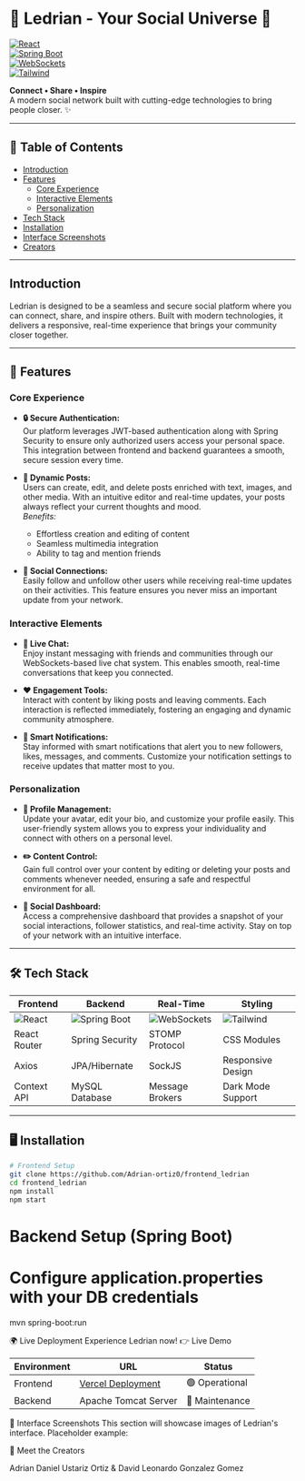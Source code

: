 # 🌟 Ledrian - Your Social Universe 🌟

[![React](https://img.shields.io/badge/React-18.2.0-blue?logo=react)](https://reactjs.org/)  
[![Spring Boot](https://img.shields.io/badge/Spring%20Boot-3.1.5-green?logo=spring)](https://spring.io/)  
[![WebSockets](https://img.shields.io/badge/WebSockets-Real--Time-orange?logo=socket.io)](https://developer.mozilla.org/en-US/docs/Web/API/WebSockets_API)  
[![Tailwind](https://img.shields.io/badge/Tailwind-3.3.3-06B6D4?logo=tailwind-css)](https://tailwindcss.com/)

**Connect • Share • Inspire**  
A modern social network built with cutting-edge technologies to bring people closer. ✨

---

## 📑 Table of Contents

- [Introduction](#-introduction)
- [Features](#-features)
  - [Core Experience](#core-experience)
  - [Interactive Elements](#interactive-elements)
  - [Personalization](#personalization)
- [Tech Stack](#-tech-stack)
- [Installation](#-installation)
- [Interface Screenshots](#-interface-screenshots)
- [Creators](#-creators)

---

## Introduction

Ledrian is designed to be a seamless and secure social platform where you can connect, share, and inspire others. Built with modern technologies, it delivers a responsive, real-time experience that brings your community closer together.

---

## 🚀 Features

### Core Experience
- **🔒 Secure Authentication:**  
  Our platform leverages JWT-based authentication along with Spring Security to ensure only authorized users access your personal space. This integration between frontend and backend guarantees a smooth, secure session every time.

- **📢 Dynamic Posts:**  
  Users can create, edit, and delete posts enriched with text, images, and other media. With an intuitive editor and real-time updates, your posts always reflect your current thoughts and mood.  
  *Benefits:*  
  - Effortless creation and editing of content  
  - Seamless multimedia integration  
  - Ability to tag and mention friends

- **🤝 Social Connections:**  
  Easily follow and unfollow other users while receiving real-time updates on their activities. This feature ensures you never miss an important update from your network.

### Interactive Elements
- **💬 Live Chat:**  
  Enjoy instant messaging with friends and communities through our WebSockets-based live chat system. This enables smooth, real-time conversations that keep you connected.

- **❤️ Engagement Tools:**  
  Interact with content by liking posts and leaving comments. Each interaction is reflected immediately, fostering an engaging and dynamic community atmosphere.

- **🔔 Smart Notifications:**  
  Stay informed with smart notifications that alert you to new followers, likes, messages, and comments. Customize your notification settings to receive updates that matter most to you.

### Personalization
- **👤 Profile Management:**  
  Update your avatar, edit your bio, and customize your profile easily. This user-friendly system allows you to express your individuality and connect with others on a personal level.

- **✏️ Content Control:**  
  Gain full control over your content by editing or deleting your posts and comments whenever needed, ensuring a safe and respectful environment for all.

- **📱 Social Dashboard:**  
  Access a comprehensive dashboard that provides a snapshot of your social interactions, follower statistics, and real-time activity. Stay on top of your network with an intuitive interface.

---

## 🛠️ Tech Stack

| Frontend              | Backend               | Real-Time          | Styling            |
|-----------------------|-----------------------|--------------------|--------------------|
| ![React](https://img.shields.io/badge/-React-61DAFB?logo=react&logoColor=white) | ![Spring Boot](https://img.shields.io/badge/-Spring%20Boot-6DB33F?logo=spring&logoColor=white) | ![WebSockets](https://img.shields.io/badge/-WebSockets-010101?logo=socket.io&logoColor=white) | ![Tailwind](https://img.shields.io/badge/-Tailwind-06B6D4?logo=tailwind-css&logoColor=white) |
| React Router          | Spring Security       | STOMP Protocol     | CSS Modules        |
| Axios                 | JPA/Hibernate         | SockJS             | Responsive Design  |
| Context API           | MySQL Database        | Message Brokers    | Dark Mode Support  |

---

## 🖥️ Installation

```bash
# Frontend Setup
git clone https://github.com/Adrian-ortiz0/frontend_ledrian
cd frontend_ledrian
npm install
npm start

```

# Backend Setup (Spring Boot)
# Configure application.properties with your DB credentials
mvn spring-boot:run

🌍 Live Deployment
Experience Ledrian now!
👉 Live Demo

| Environment | URL | Status |
|-------------|-----|--------|
| Frontend | [Vercel Deployment](https://frontend-ledrian.vercel.app/) | 🟢 Operational |
| Backend | Apache Tomcat Server | 🔧 Maintenance |

📸 Interface Screenshots
This section will showcase images of Ledrian's interface.
Placeholder example:



👥 Meet the Creators

Adrian Daniel Ustariz Ortiz	& David Leonardo Gonzalez Gomez